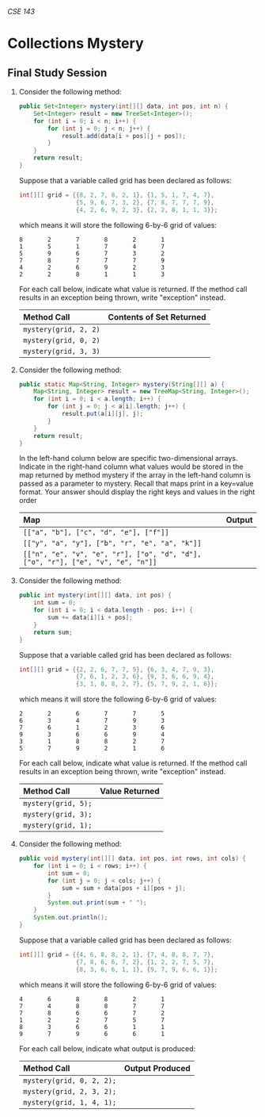 _CSE 143_

# Collections Mystery
## Final Study Session

1. Consider the following method:

	```java
	public Set<Integer> mystery(int[][] data, int pos, int n) {
		Set<Integer> result = new TreeSet<Integer>();
		for (int i = 0; i < n; i++) {
			for (int j = 0; j < n; j++) {
				result.add(data[i + pos][j + pos]);
			}
		}
		return result;
	}
	```

	Suppose that a variable called grid has been declared as follows:

	```java
	int[][] grid = {{8, 2, 7, 8, 2, 1}, {1, 5, 1, 7, 4, 7},
					{5, 9, 6, 7, 3, 2}, {7, 8, 7, 7, 7, 9},
					{4, 2, 6, 9, 2, 3}, {2, 2, 8, 1, 1, 3}};
	````

	which means it will store the following 6-by-6 grid of values:

	```
	8       2       7       8       2       1       
	1       5       1       7       4       7       
	5       9       6       7       3       2       
	7       8       7       7       7       9       
	4       2       6       9       2       3       
	2       2       8       1       1       3  
	```     

	For each call below, indicate what value is returned. If the method call results in an exception being thrown, write "exception" instead.

	| Method Call | Contents of Set Returned |
	| :--- | :--- |
	| `mystery(grid, 2, 2)` | |
	| `mystery(grid, 0, 2)` | |
	| `mystery(grid, 3, 3)` | |

1. Consider the following method:

	```java
	public static Map<String, Integer> mystery(String[][] a) {
		Map<String, Integer> result = new TreeMap<String, Integer>();
		for (int i = 0; i < a.length; i++) {
			for (int j = 0; j < a[i].length; j++) {
				result.put(a[i][j], j);
			}
		}
		return result;
	} 
	```  

	In the left-hand column below are specific two-dimensional arrays. Indicate in the right-hand column what values would be stored in the map returned by method mystery if the array in the left-hand column is passed as a parameter to mystery. Recall that maps print in a key=value format. Your answer should display the right keys and values in the right order

	| Map | Output |
	| :--- | :--- |
	| `[["a", "b"], ["c", "d", "e"], ["f"]]` | |
	| `[["y", "a", "y"], ["b", "r", "e", "a", "k"]]` | |
	| `[["n", "e", "v", "e", "r"], ["o", "d", "d"], ["o", "r"], ["e", "v", "e", "n"]]` | |

1. Consider the following method:

	```java
	public int mystery(int[][] data, int pos) {
		int sum = 0;
		for (int i = 0; i < data.length - pos; i++) {
			sum += data[i][i + pos];
		}
		return sum;
	}
	```

	Suppose that a variable called grid has been declared as follows:

	```java
	int[][] grid = {{2, 2, 6, 7, 7, 5}, {6, 3, 4, 7, 9, 3},
					{7, 6, 1, 2, 3, 6}, {9, 3, 6, 6, 9, 4},
					{3, 1, 8, 8, 2, 7}, {5, 7, 9, 2, 1, 6}};
	```

	which means it will store the following 6-by-6 grid of values:

	```
	2       2       6       7       7       5       
	6       3       4       7       9       3       
	7       6       1       2       3       6       
	9       3       6       6       9       4       
	3       1       8       8       2       7       
	5       7       9       2       1       6       
	```

	For each call below, indicate what value is returned. If the method call results in an exception being thrown, write "exception" instead.

	| Method Call | Value Returned |
	| :--- | :--- |
	| `mystery(grid, 5);` | |
	| `mystery(grid, 3);` | |
	| `mystery(grid, 1);` | |

1. Consider the following method:

	```java
	public void mystery(int[][] data, int pos, int rows, int cols) {
		for (int i = 0; i < rows; i++) {
			int sum = 0;
			for (int j = 0; j < cols; j++) {
				sum = sum + data[pos + i][pos + j];
			}
			System.out.print(sum + " ");
		}
		System.out.println();
	}
	```

	Suppose that a variable called grid has been declared as follows:

	```java
	int[][] grid = {{4, 6, 8, 8, 2, 1}, {7, 4, 8, 8, 7, 7},
					{7, 8, 6, 6, 7, 2}, {1, 2, 2, 7, 5, 7},
					{8, 3, 6, 6, 1, 1}, {9, 7, 9, 6, 6, 1}};
	```

	which means it will store the following 6-by-6 grid of values:

	```
	4       6       8       8       2       1       
	7       4       8       8       7       7       
	7       8       6       6       7       2       
	1       2       2       7       5       7       
	8       3       6       6       1       1       
	9       7       9       6       6       1     
	```  

	For each call below, indicate what output is produced:

	| Method Call | Output Produced |
	| :--- | :--- |
	| `mystery(grid, 0, 2, 2);` | |
	| `mystery(grid, 2, 3, 2);` | |
	| `mystery(grid, 1, 4, 1);` | |
